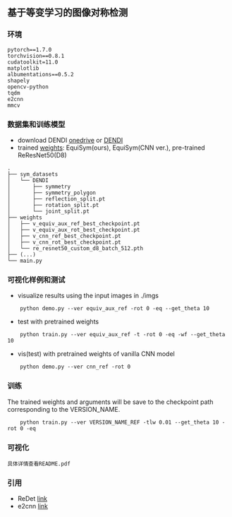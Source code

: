 ## 基于等变学习的图像对称检测

### 环境

```
pytorch==1.7.0
torchvision==0.8.1
cudatoolkit=11.0
matplotlib
albumentations==0.5.2
shapely
opencv-python
tqdm
e2cnn
mmcv
```

### 数据集和训练模型

- download DENDI [onedrive](https://postechackr-my.sharepoint.com/:u:/g/personal/lastborn94_postech_ac_kr/ES2ftVVmTc5Du78EBgfTGy8BwygV_HRa5nWciYeq3cTvoQ?e=y9ETja) or [DENDI](https://github.com/ahyunSeo/DENDI)
- trained [weights](https://postechackr-my.sharepoint.com/:u:/g/personal/lastborn94_postech_ac_kr/EbHHT8lIPThPhYcjU2dLbucBT6jfcNDilC7UXjlSDGKXtA?e=FxdyYk): EquiSym(ours), EquiSym(CNN ver.), pre-trained ReResNet50(D8)

```
.
├── sym_datasets
│   └── DENDI
│       ├── symmetry
│       ├── symmetry_polygon
│       ├── reflection_split.pt
│       ├── rotation_split.pt
│       └── joint_split.pt
├── weights
│   ├── v_equiv_aux_ref_best_checkpoint.pt
│   ├── v_equiv_aux_rot_best_checkpoint.pt
│   ├── v_cnn_ref_best_checkpoint.pt
│   ├── v_cnn_rot_best_checkpoint.pt
│   └── re_resnet50_custom_d8_batch_512.pth
├── (...) 
└── main.py
```

### 可视化样例和测试

- visualize results using the input images in ./imgs

```
    python demo.py --ver equiv_aux_ref -rot 0 -eq --get_theta 10
```

- test with pretrained weights

```
    python train.py --ver equiv_aux_ref -t -rot 0 -eq -wf --get_theta 10
```

- vis(test) with pretrained weights of vanilla CNN model

```
    python demo.py --ver cnn_ref -rot 0
```

### 训练

The trained weights and arguments will be save to the checkpoint path corresponding to the VERSION_NAME.

```
    python train.py --ver VERSION_NAME_REF -tlw 0.01 --get_theta 10 -rot 0 -eq
```

### 可视化

```
具体详情查看README.pdf
```

### 引用

- ReDet [link](https://github.com/csuhan/ReDet)
- e2cnn [link](https://github.com/QUVA-Lab/e2cnn)

